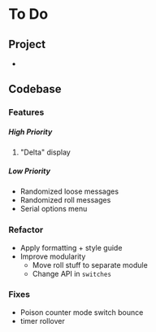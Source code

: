 # To Do

## Project

- 

## Codebase

### Features

##### High Priority

1. "Delta" display

##### Low Priority

- Randomized loose messages
- Randomized roll messages
- Serial options menu

### Refactor

- Apply formatting + style guide
- Improve modularity
  - Move roll stuff to separate module
  - Change API in `switches`

### Fixes

- Poison counter mode switch bounce
- timer rollover
